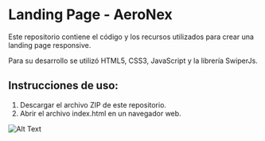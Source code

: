 # Landing Page - AeroNex

Este repositorio contiene el código y los recursos utilizados para crear una landing page responsive. 

Para su desarrollo se utilizó HTML5, CSS3, JavaScript y la librería SwiperJs.

## Instrucciones de uso:
1) Descargar el archivo ZIP de este repositorio.
2) Abrir el archivo index.html en un navegador web.
   

![Alt Text](https://media2.giphy.com/media/v1.Y2lkPTc5MGI3NjExNnFwOGJvaWNxMXlsaTQ2ZWlqdTRobDNweDh1Mjlwancxczd4OGF4MiZlcD12MV9pbnRlcm5hbF9naWZfYnlfaWQmY3Q9Zw/VxkfkYIGQijlkfJOgT/giphy.gif)
